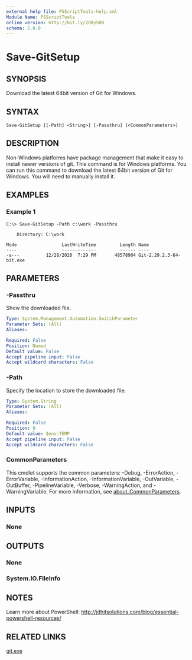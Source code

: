 ```yaml
---
external help file: PSScriptTools-help.xml
Module Name: PSScriptTools
online version: http://bit.ly/2O8y50B
schema: 2.0.0
---
```


# Save-GitSetup

## SYNOPSIS
Download the latest 64bit version of Git for Windows.

## SYNTAX

```
Save-GitSetup [[-Path] <String>] [-Passthru] [<CommonParameters>]
```

## DESCRIPTION
Non-Windows platforms have package management that make it easy to install newer versions of git.
This command is for Windows platforms.
You can run this command to download the latest 64bit version of Git for Windows.
You will need to manually install it.

## EXAMPLES

### Example 1
```
C:\> Save-GitSetup -Path c:\work -Passthru

    Directory: C:\work

Mode                 LastWriteTime         Length Name
----                 -------------         ------ ----
-a---          12/28/2020  7:29 PM       48578904 Git-2.29.2.3-64-bit.exe
```

## PARAMETERS

### -Passthru
Show the downloaded file.

```yaml
Type: System.Management.Automation.SwitchParameter
Parameter Sets: (All)
Aliases:

Required: False
Position: Named
Default value: False
Accept pipeline input: False
Accept wildcard characters: False
```

### -Path
Specify the location to store the downloaded file.

```yaml
Type: System.String
Parameter Sets: (All)
Aliases:

Required: False
Position: 0
Default value: $env:TEMP
Accept pipeline input: False
Accept wildcard characters: False
```

### CommonParameters
This cmdlet supports the common parameters: -Debug, -ErrorAction, -ErrorVariable, -InformationAction, -InformationVariable, -OutVariable, -OutBuffer, -PipelineVariable, -Verbose, -WarningAction, and -WarningVariable. For more information, see [about_CommonParameters](http://go.microsoft.com/fwlink/?LinkID=113216).

## INPUTS

### None
## OUTPUTS

### None
### System.IO.FileInfo
## NOTES
Learn more about PowerShell: http://jdhitsolutions.com/blog/essential-powershell-resources/

## RELATED LINKS

[git.exe]()

